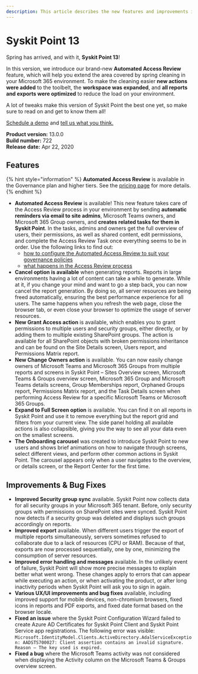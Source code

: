 ```yaml
---
description: This article describes the new features and improvements in Syskit Point version 13.
---
```


# Syskit Point 13

Spring has arrived, and with it, **Syskit Point 13**!

In this version, we introduce our brand-new **Automated Access Review** feature, which will help you extend the area covered by spring cleaning in your Microsoft 365 environment. To make the cleaning easier **new actions were added** to the toolbelt, the **workspace was expanded**, and **all reports and exports were optimized** to reduce the load on your environment.

A lot of tweaks make this version of Syskit Point the best one yet, so make sure to read on and get to know them all!

[Schedule a demo](https://www.syskit.com/products/point/request-a-demo/) and [tell us what you think.](https://www.syskit.com/company/contact-us/)

**Product version:** 13.0.0  
**Build number:** 722  
**Release date:** Apr 22, 2020

## Features

{% hint style="information" %}
**Automated Access Review** is available in the Governance plan and higher tiers. See the [pricing page](https://www.syskit.com/products/point/pricing/) for more details.
{% endhint %}

* **Automated Access Review** is available! This new feature takes care of the Access Review process in your environment by sending **automatic reminders via email to site admins**, Microsoft Teams owners, and Microsoft 365 Group owners, and **creates related tasks for them in Syskit Point**. In the tasks, admins and owners get the full overview of users, their permissions, as well as shared content, edit permissions, and complete the Access Review Task once everything seems to be in order. Use the following links to find out:
  * [how to configure the Automated Access Review to suit your governance policies](../../governance-and-automation/permissions-review/enable-permissions-review.md)
  * [what happens in the Access Review process](../../point-collaborators/resolve-governance-tasks/access-review.md)
* **Cancel option is available** when generating reports. Reports in large environments having a lot of content can take a while to generate. While at it, if you change your mind and want to go a step back, you can now cancel the report generation. By doing so, all server resources are being freed automatically, ensuring the best performance experience for all users. The same happens when you refresh the web page, close the browser tab, or even close your browser to optimize the usage of server resources.
* **New Grant Access action** is available, which enables you to grant permissions to multiple users and security groups, either directly, or by adding them to multiple existing SharePoint groups. The action is available for all SharePoint objects with broken permissions inheritance and can be found on the Site Details screen, Users report, and Permissions Matrix report.
* **New Change Owners action** is available. You can now easily change owners of Microsoft Teams and Microsoft 365 Groups from multiple reports and screens in Syskit Point – Sites Overview screen, Microsoft Teams & Groups overview screen, Microsoft 365 Group and Microsoft Teams details screens, Group Memberships report, Orphaned Groups report, Permissions Matrix report, and the Task Details screen when performing Access Review for a specific Microsoft Teams or Microsoft 365 Groups.
* **Expand to Full Screen option** is available. You can find it on all reports in Syskit Point and use it to remove everything but the report grid and filters from your current view. The side panel holding all available actions is also collapsible, giving you the way to see all your data even on the smallest screens.
* **The Onboarding carousel** was created to introduce Syskit Point to new users and shows brief animations on how to navigate through screens, select different views, and perform other common actions in Syskit Point. The carousel appears only when a user navigates to the overview, or details screen, or the Report Center for the first time.

## Improvements & Bug Fixes

* **Improved Security group sync** available. Syskit Point now collects data for all security groups in your Microsoft 365 tenant. Before, only security groups with permissions on SharePoint sites were synced. Syskit Point now detects if a security group was deleted and displays such groups accordingly on reports.
* **Improved export** available. When different users trigger the export of multiple reports simultaneously, servers sometimes refused to collaborate due to a lack of resources \(CPU or RAM\). Because of that, exports are now processed sequentially, one by one, minimizing the consumption of server resources.
* **Improved error handling and messages** available. In the unlikely event of failure, Syskit Point will show more precise messages to explain better what went wrong. These changes apply to errors that can appear while executing an action, or when activating the product, or after long inactivity periods when Syskit Point will ask you to sign in again.
* **Various UX/UI improvements and bug fixes** available, including improved support for mobile devices, non-chromium browsers, fixed icons in reports and PDF exports, and fixed date format based on the browser locale.
* **Fixed an issue** where the Syskit Point Configuration Wizard failed to create Azure AD Certificates for Syskit Point Client and Syskit Point Service app registrations. The following error was visible: `Microsoft.IdentityModel.Clients.ActiveDirectory.AdalServiceException: AADSTS700027: Client assertion contains an invalid signature. Reason – The key used is expired.`
* **Fixed a bug** where the Microsoft Teams activity was not considered when displaying the Activity column on the Microsoft Teams & Groups overview screen.

